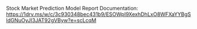 Stock Market Prediction Model
Report Documentation: https://1drv.ms/w/c/3c930348bec431b9/ESOWpI9XexhDhLxO8WFXaYYBgSldGNuOyJI3JAT92gVByw?e=scLcqM
